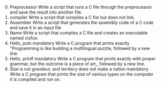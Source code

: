 0. Preprocessor
Write a script that runs a C file through the preprocessor and save the result into another file.
1. compiler
Write a script that compiles a C file but does not link.
2. Assembler
Write a script that generates the assembly code of a C code and save it in an input file
3. Name
Write a script that compiles a C file and creates an executable named cisfun.
4. Hello, puts
mandatory
Write a C program that prints exactly "Programming is like building a multilingual puzzle, followed by a new line.
5. Hello, printf
mandatory
Write a C program that prints exactly with proper grammar, but the outcome is a piece of art,, followed by a new line.
6. Size is not grandeur, and territory does not make a nation
mandatory
Write a C program that prints the size of various types on the computer it is compiled and run on.

